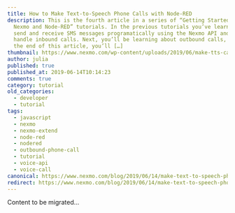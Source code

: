 ```yaml
---
title: How to Make Text-to-Speech Phone Calls with Node-RED
description: This is the fourth article in a series of “Getting Started with
  Nexmo and Node-RED” tutorials. In the previous tutorials you’ve learnt how to
  send and receive SMS messages programatically using the Nexmo API and how to
  handle inbound calls. Next, you’ll be learning about outbound calls, and by
  the end of this article, you’ll […]
thumbnail: https://www.nexmo.com/wp-content/uploads/2019/06/make-tts-calls-featured-1.png
author: julia
published: true
published_at: 2019-06-14T10:14:23
comments: true
category: tutorial
old_categories:
  - developer
  - tutorial
tags:
  - javascript
  - nexmo
  - nexmo-extend
  - node-red
  - nodered
  - outbound-phone-call
  - tutorial
  - voice-api
  - voice-call
canonical: https://www.nexmo.com/blog/2019/06/14/make-text-to-speech-phone-calls-node-red-dr
redirect: https://www.nexmo.com/blog/2019/06/14/make-text-to-speech-phone-calls-node-red-dr
---
```

Content to be migrated...